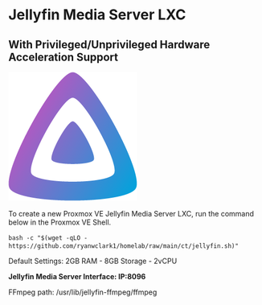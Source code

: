 # Jellyfin Media Server LXC
## With Privileged/Unprivileged Hardware Acceleration Support
![alt text](../../media/images/jellyfin.png)

To create a new Proxmox VE Jellyfin Media Server LXC, run the command below in the Proxmox VE Shell.

```console
bash -c "$(wget -qLO - https://github.com/ryanwclark1/homelab/raw/main/ct/jellyfin.sh)"
```

Default Settings: 2GB RAM - 8GB Storage - 2vCPU

**Jellyfin Media Server Interface: IP:8096**

FFmpeg path: /usr/lib/jellyfin-ffmpeg/ffmpeg